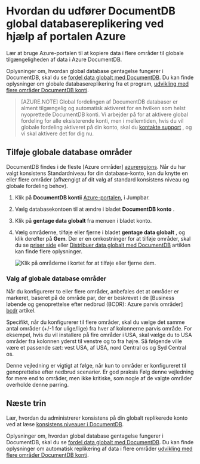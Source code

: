 <properties
    pageTitle="DocumentDB global databasereplikering | Microsoft Azure"
    description="Lær, hvordan du administrerer global replikering af kontoen DocumentDB via Azure-portalen."
    services="documentdb"
    keywords="Global database, gentagelse"
    documentationCenter=""
    authors="mimig1"
    manager="jhubbard"
    editor="cgronlun"/>

<tags
    ms.service="documentdb"
    ms.workload="data-services"
    ms.tgt_pltfrm="na"
    ms.devlang="na"
    ms.topic="article"
    ms.date="10/17/2016"
    ms.author="mimig"/>

# <a name="how-to-perform-documentdb-global-database-replication-using-the-azure-portal"></a>Hvordan du udfører DocumentDB global databasereplikering ved hjælp af portalen Azure

Lær at bruge Azure-portalen til at kopiere data i flere områder til globale tilgængeligheden af data i Azure DocumentDB.

Oplysninger om, hvordan global database gentagelse fungerer i DocumentDB, skal du se [fordel data globalt med DocumentDB](documentdb-distribute-data-globally.md). Du kan finde oplysninger om globale databasereplikering fra et program, [udvikling med flere områder DocumentDB konti](documentdb-developing-with-multiple-regions.md).

> [AZURE.NOTE] Global fordelingen af DocumentDB databaser er alment tilgængelig og automatisk aktiveret for en hvilken som helst nyoprettede DocumentDB konti. Vi arbejder på for at aktivere global fordeling for alle eksisterende konti, men i mellemtiden, hvis du vil globale fordeling aktiveret på din konto, skal du [kontakte support](https://portal.azure.com/?#blade/Microsoft_Azure_Support/HelpAndSupportBlade) , og vi skal aktivere det for dig nu.

## <a id="addregion"></a>Tilføje globale database områder

DocumentDB findes i de fleste [Azure områder] [azureregions]. Når du har valgt konsistens Standardniveau for din database-konto, kan du knytte en eller flere områder (afhængigt af dit valg af standard konsistens niveau og globale fordeling behov).

1. Klik på **DocumentDB konti**i [Azure-portalen](https://portal.azure.com/), i Jumpbar.
2. Vælg databasekontoen til at ændre i bladet **DocumentDB konto** .
3. Klik på **gentage data globalt** fra menuen i bladet konto.
4. Vælg områderne, tilføje eller fjerne i bladet **gentage data globalt** , og klik derefter på **Gem**. Der er en omkostninger for at tilføje områder, skal du se [priser side](https://azure.microsoft.com/pricing/details/documentdb/) eller [Distribuer data globalt med DocumentDB](documentdb-distribute-data-globally.md) artiklen kan finde flere oplysninger.

    ![Klik på områderne i kortet for at tilføje eller fjerne dem.][1]

### <a name="selecting-global-database-regions"></a>Valg af globale database områder

Når du konfigurerer to eller flere områder, anbefales det at områder er markeret, baseret på de område par, der er beskrevet i de [Business løbende og genoprettelse efter nedbrud (BCDR): Azure parvis områder]  [ bcdr] artikel.

Specifikt, når du konfigurerer til flere områder, skal du vælge det samme antal områder (+/-1 for ulige/lige) fra hver af kolonnerne parvis område. For eksempel, hvis du vil installere på fire områder i USA, skal vælge du to USA områder fra kolonnen yderst til venstre og to fra højre. Så følgende ville være et passende sæt: vest USA, af USA, nord Central os og Syd Central os.

Denne vejledning er vigtigt at følge, når kun to områder er konfigureret til genoprettelse efter nedbrud scenarier. Er god praksis Følg denne vejledning for mere end to områder, men ikke kritiske, som nogle af de valgte områder overholde denne parring.

<!---
## <a id="selectwriteregion"></a>Select the write region

While all regions associated with your DocumentDB database account can serve reads (both, single item as well as multi-item paginated reads) and queries, only one region can actively receive the write (insert, upsert, replace, delete) requests. To set the active write region, do the following  


1. In the **DocumentDB Account** blade, select the database account to modify.
2. In the account blade, if the **All Settings** blade is not already opened, click **All Settings**.
3. In the **All Settings** blade, click **Write Region Priority**.
    ![Change the write region under DocumentDB Account > Settings > Add/Remove Regions][2]
4. Click and drag regions to order the list of regions. The first region in the list of regions is the active write region.
    ![Change the write region by reordering the region list under DocumentDB Account > Settings > Change Write Regions][3]
-->

## <a id="next"></a>Næste trin

Lær, hvordan du administrerer konsistens på din globalt replikerede konto ved at læse [konsistens niveauer i DocumentDB](documentdb-consistency-levels.md).

Oplysninger om, hvordan global database gentagelse fungerer i DocumentDB, skal du se [fordel data globalt med DocumentDB](documentdb-distribute-data-globally.md). Du kan finde oplysninger om automatisk replikering af data i flere områder [udvikling med flere områder DocumentDB konti](documentdb-developing-with-multiple-regions.md).

<!--Image references-->
[1]: ./media/documentdb-portal-global-replication/documentdb-add-region.png
[2]: ./media/documentdb-portal-global-replication/documentdb_change_write_region-1.png
[3]: ./media/documentdb-portal-global-replication/documentdb_change_write_region-2.png

<!--Reference style links - using these makes the source content way more readable than using inline links-->
[bcdr]: https://azure.microsoft.com/documentation/articles/best-practices-availability-paired-regions/
[consistency]: https://azure.microsoft.com/documentation/articles/documentdb-consistency-levels/
[azureregions]: https://azure.microsoft.com/en-us/regions/#services
[offers]: https://azure.microsoft.com/en-us/pricing/details/documentdb/
